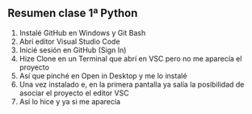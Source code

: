 
## Resumen clase 1ª Python ##

 1. Instalé GitHub en Windows y Git Bash
 2. Abrí editor Visual Studio Code
 3. Inicié sesión en GitHub (Sign In)
 4. Hize Clone en un Terminal que abrí en VSC pero no me aparecía el
    proyecto
 5. Así que pinché en Open in Desktop y me lo instalé
 6. Una vez instalado e, en la primera pantalla ya salía la posibilidad
    de asociar el proyecto el editor VSC
 7. Así lo hice y ya si me aparecía
 

 